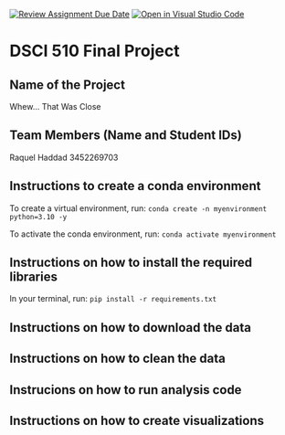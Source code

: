 [![Review Assignment Due Date](https://classroom.github.com/assets/deadline-readme-button-24ddc0f5d75046c5622901739e7c5dd533143b0c8e959d652212380cedb1ea36.svg)](https://classroom.github.com/a/h_LXMCrc)
[![Open in Visual Studio Code](https://classroom.github.com/assets/open-in-vscode-718a45dd9cf7e7f842a935f5ebbe5719a5e09af4491e668f4dbf3b35d5cca122.svg)](https://classroom.github.com/online_ide?assignment_repo_id=12819585&assignment_repo_type=AssignmentRepo)
# DSCI 510 Final Project

## Name of the Project

Whew... That Was Close

## Team Members (Name and Student IDs)

Raquel Haddad 3452269703

## Instructions to create a conda environment

To create a virtual environment, run: ```conda create -n myenvironment python=3.10 -y```

To activate the conda environment, run: ```conda activate myenvironment```

## Instructions on how to install the required libraries

In your terminal, run: ```pip install -r requirements.txt```

## Instructions on how to download the data

## Instructions on how to clean the data

## Instrucions on how to run analysis code

## Instructions on how to create visualizations
